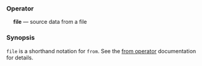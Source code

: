 ### Operator

&emsp; **file** &mdash; source data from a file

### Synopsis

`file` is a shorthand notation for `from`. See the [from operator](from.md) documentation for details.
